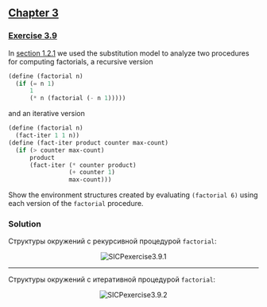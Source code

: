 ## [Chapter 3](../index.md#3-Modularity-Objects-and-State)

### [Exercise 3.9](https://mitpress.mit.edu/sites/default/files/sicp/full-text/book/book-Z-H-21.html#%_thm_3.9)

In [section 1.2.1](https://mitpress.mit.edu/sites/default/files/sicp/full-text/book/book-Z-H-11.html#%_sec_1.2.1) we used the substitution model to analyze two procedures for computing factorials, a recursive version

```scheme
(define (factorial n)
  (if (= n 1)
      1
      (* n (factorial (- n 1)))))
```

and an iterative version

```scheme
(define (factorial n)
  (fact-iter 1 1 n))
(define (fact-iter product counter max-count)
  (if (> counter max-count)
      product
      (fact-iter (* counter product)
                 (+ counter 1)
                 max-count)))
```

Show the environment structures created by evaluating `(factorial 6)` using each version of the `factorial` procedure.

### Solution

Структуры окружений с рекурсивной процедурой `factorial`:

<p align="center">
  <img src="https://i.ibb.co/XtYNG0b/SICPexercise3-9-1.jpg" alt="SICPexercise3.9.1" title="SICPexercise3.9.1">
</p>

---

Структуры окружений с итеративной процедурой `factorial`:

<p align="center">
  <img src="https://i.ibb.co/Q6nQhT5/SICPexercise3-9-2.jpg" alt="SICPexercise3.9.2" title="SICPexercise3.9.2">
</p>

